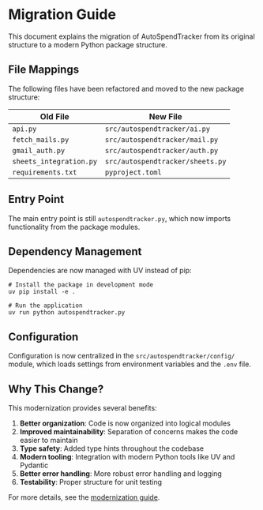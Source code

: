 # Migration Guide

This document explains the migration of AutoSpendTracker from its original structure to a modern Python package structure.

## File Mappings

The following files have been refactored and moved to the new package structure:

| Old File | New File |
|----------|----------|
| `api.py` | `src/autospendtracker/ai.py` |
| `fetch_mails.py` | `src/autospendtracker/mail.py` |
| `gmail_auth.py` | `src/autospendtracker/auth.py` |
| `sheets_integration.py` | `src/autospendtracker/sheets.py` |
| `requirements.txt` | `pyproject.toml` |

## Entry Point

The main entry point is still `autospendtracker.py`, which now imports functionality from the package modules. 

## Dependency Management

Dependencies are now managed with UV instead of pip:

```
# Install the package in development mode
uv pip install -e .

# Run the application
uv run python autospendtracker.py
```

## Configuration

Configuration is now centralized in the `src/autospendtracker/config/` module, which loads settings from environment variables and the `.env` file.

## Why This Change?

This modernization provides several benefits:

1. **Better organization**: Code is now organized into logical modules
2. **Improved maintainability**: Separation of concerns makes the code easier to maintain
3. **Type safety**: Added type hints throughout the codebase
4. **Modern tooling**: Integration with modern Python tools like UV and Pydantic
5. **Better error handling**: More robust error handling and logging
6. **Testability**: Proper structure for unit testing

For more details, see the [modernization guide](docs/modernize.md).